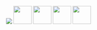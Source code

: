                 
<picture>
  <source
    srcset="https://github-readme-stats.vercel.app/api?username=dpaiane&show_icons=true&theme=dark"
    media="(prefers-color-scheme: dark)"
  />
  <source
    srcset="https://github-readme-stats.vercel.app/api?username=dpaiane&show_icons=true"
    media="(prefers-color-scheme: light), (prefers-color-scheme: no-preference)"
  />
  <img src="https://github-readme-stats.vercel.app/api?username=dpaiane&show_icons=true" />
</picture>

<link rel="stylesheet" type='text/css' href="https://cdn.jsdelivr.net/gh/devicons/devicon@latest/devicon.min.css" />
  
<img position=center height=50 width=50 src="https://cdn.jsdelivr.net/gh/devicons/devicon@latest/icons/arduino/arduino-original.svg" />
<img position=left height=50 width=50 src="https://cdn.jsdelivr.net/gh/devicons/devicon@latest/icons/c/c-original.svg" />          
<img position=left height=50 width=50 src="https://cdn.jsdelivr.net/gh/devicons/devicon@latest/icons/cplusplus/cplusplus-original.svg"/>
<img position=left height=50 width=50 src="https://cdn.jsdelivr.net/gh/devicons/devicon@latest/icons/csharp/csharp-original.svg" />
          
          
          
          
          

